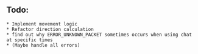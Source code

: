 ## Todo:
    * Implement movement logic
    * Refactor direction calculation
    * find out why ERROR_UNKNOWN_PACKET sometimes occurs when using chat at specific times
    * (Maybe handle all errors)